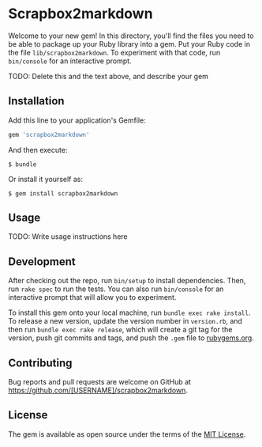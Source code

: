 # Scrapbox2markdown

Welcome to your new gem! In this directory, you'll find the files you need to be able to package up your Ruby library into a gem. Put your Ruby code in the file `lib/scrapbox2markdown`. To experiment with that code, run `bin/console` for an interactive prompt.

TODO: Delete this and the text above, and describe your gem

## Installation

Add this line to your application's Gemfile:

```ruby
gem 'scrapbox2markdown'
```

And then execute:

    $ bundle

Or install it yourself as:

    $ gem install scrapbox2markdown

## Usage

TODO: Write usage instructions here

## Development

After checking out the repo, run `bin/setup` to install dependencies. Then, run `rake spec` to run the tests. You can also run `bin/console` for an interactive prompt that will allow you to experiment.

To install this gem onto your local machine, run `bundle exec rake install`. To release a new version, update the version number in `version.rb`, and then run `bundle exec rake release`, which will create a git tag for the version, push git commits and tags, and push the `.gem` file to [rubygems.org](https://rubygems.org).

## Contributing

Bug reports and pull requests are welcome on GitHub at https://github.com/[USERNAME]/scrapbox2markdown.

## License

The gem is available as open source under the terms of the [MIT License](https://opensource.org/licenses/MIT).
